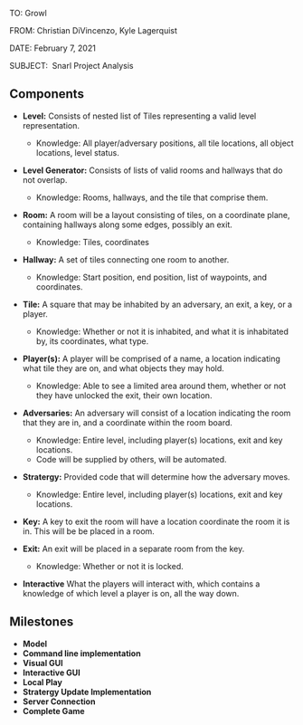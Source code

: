 TO:​ Growl

FROM:​ Christian DiVincenzo, Kyle Lagerquist 

DATE:​ February 7, 2021

SUBJECT:​ ​ Snarl Project Analysis

## Components
* **Level:** Consists of nested list of Tiles representing a valid level representation.
    * Knowledge: All player/adversary positions, all tile locations, all object locations, level status.
* **Level Generator:** Consists of lists of valid rooms and hallways that do not overlap.
    * Knowledge: Rooms, hallways, and the tile that comprise them. 
* **Room:** A room will be a layout consisting of tiles, on a coordinate plane, containing hallways along some edges, possibly an exit. 
    * Knowledge: Tiles, coordinates
* **Hallway:** A set of tiles connecting one room to another.
    * Knowledge: Start position, end position, list of waypoints, and coordinates.
* **Tile:** A square that may be inhabited by an adversary, an exit, a key, or a player.
     * Knowledge: Whether or not it is inhabited, and what it is inhabitated by, its coordinates, what type.
* **Player(s):** A player will be comprised of a name, a location indicating what tile they are on, and what objects they may hold.
     * Knowledge: Able to see a limited area around them, whether or not they have unlocked the exit, their own location.
* **Adversaries:** An adversary will consist of a location indicating the room that they are in, and a coordinate within the room board.
    * Knowledge: Entire level, including player(s) locations, exit and key locations.
    * Code will be supplied by others, will be automated.
* **Stratergy:** Provided code that will determine how the adversary moves.
    * Knowledge: Entire level, including player(s) locations, exit and key locations.
* **Key:** A key to exit the room will have a location coordinate the room it is in.  This will be be  placed in a room.

* **Exit:** An exit will be  placed in a separate room from the key.
    * Knowledge: Whether or not it is locked.


 
* **Interactive** What the players will interact with, which contains a knowledge of which level a player is on, all the way down.

## Milestones
* **Model** 
* **Command line implementation**
* **Visual GUI** 
* **Interactive GUI** 
* **Local Play** 
* **Stratergy Update Implementation** 
* **Server Connection** 
* **Complete Game** 




